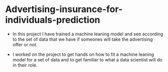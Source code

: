 # Advertising-insurance-for-individuals-prediction
* In this project I have trained a machine leaning model and see according to the set of data that we have if someones will take the advertising offer or not.

* I worked on the project to get hands on how to fit a machine leaning model for a set of data and to get familiar to what a data scientist will do in their role.
